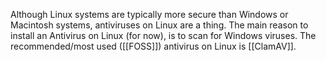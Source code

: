 Although Linux systems are typically more secure than Windows or Macintosh systems, antiviruses on Linux are a thing.
The main reason to install an Antivirus on Linux (for now), is to scan for Windows viruses.
The recommended/most used ([[FOSS]]) antivirus on Linux is [[ClamAV]].
